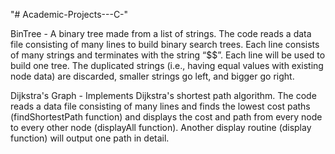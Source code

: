 "# Academic-Projects---C-" 

BinTree - A binary tree made from a list of strings. The code reads a data file consisting of many lines to build binary search trees. Each line consists of many strings and terminates with the string “$$”. Each line will be used to build one tree. The duplicated strings (i.e., having equal values with existing node data) are discarded, smaller strings go left, and bigger go right. 

Dijkstra's Graph - Implements Dijkstra's shortest path algorithm. The code reads a data file consisting of many lines and finds the lowest cost paths (findShortestPath function) and displays the cost and path from every node to every other node (displayAll function).  Another display routine (display function) will output one path in detail.
